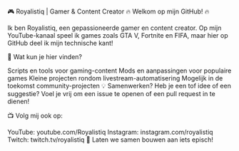 🎮 Royalistiq | Gamer & Content Creator
🔥 Welkom op mijn GitHub! 🔥

Ik ben Royalistiq, een gepassioneerde gamer en content creator. Op mijn YouTube-kanaal speel ik games zoals GTA V, Fortnite en FIFA, maar hier op GitHub deel ik mijn technische kant!

🔹 Wat kun je hier vinden?

Scripts en tools voor gaming-content
Mods en aanpassingen voor populaire games
Kleine projecten rondom livestream-automatisering
Mogelijk in de toekomst community-projecten
💡 Samenwerken? Heb je een tof idee of een suggestie? Voel je vrij om een issue te openen of een pull request in te dienen!

📺 Volg mij ook op:

YouTube: youtube.com/Royalistiq
Instagram: instagram.com/royalistiq
Twitch: twitch.tv/royalistiq
🚀 Laten we samen bouwen aan iets episch!
